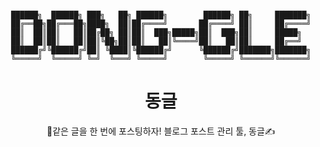 <p align="middle" >
<div align="middle"><pre><code>
██████╗  ██████╗ ███╗   ██╗ ██████╗        ██████╗ ██╗     ███████╗
██╔══██╗██╔═══██╗████╗  ██║██╔════╝       ██╔════╝ ██║     ██╔════╝
██║  ██║██║   ██║██╔██╗ ██║██║  ███╗█████╗██║  ███╗██║     █████╗  
██║  ██║██║   ██║██║╚██╗██║██║   ██║╚════╝██║   ██║██║     ██╔══╝  
██████╔╝╚██████╔╝██║ ╚████║╚██████╔╝      ╚██████╔╝███████╗███████╗
╚═════╝  ╚═════╝ ╚═╝  ╚═══╝ ╚═════╝        ╚═════╝ ╚══════╝╚══════╝
</code></pre></div>
</p>
<h1 align="middle">동글</h1>
<p align="middle">📝같은 글을 한 번에 포스팅하자! 블로그 포스트 관리 툴, 동글✍️</p>
